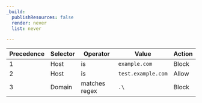```yaml
---
_build:
  publishResources: false
  render: never
  list: never

---
```


| Precedence | Selector | Operator | Value | Action |
| ------ | ---------------| ---------| ----------------| -------------- |
| 1 | Host | is | `example.com` | Block |
| 2 | Host | is | `test.example.com` | Allow |
| 3 | Domain | matches regex | `.\` | Block |